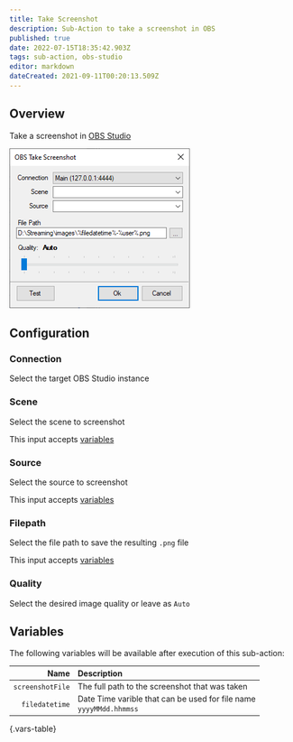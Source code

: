 ```yaml
---
title: Take Screenshot
description: Sub-Action to take a screenshot in OBS
published: true
date: 2022-07-15T18:35:42.903Z
tags: sub-action, obs-studio
editor: markdown
dateCreated: 2021-09-11T00:20:13.509Z
---
```


## Overview

Take a screenshot in [OBS Studio](/en/Broadcasters/OBS)

![sub-action-obs-takescreenshot-01.png](/sub-action-obs-takescreenshot-01.png)

## Configuration
### Connection
Select the target OBS Studio instance

### Scene
Select the scene to screenshot

This input accepts [variables](/en/Variables)

### Source
Select the source to screenshot

This input accepts [variables](/en/Variables)


### Filepath
Select the file path to save the resulting `.png` file

This input accepts [variables](/en/Variables)

### Quality
Select the desired image quality or leave as `Auto`


## Variables

The following variables will be available after execution of this sub-action:

|             Name | Description                                                                   |
| ----------------:|:----------------------------------------------------------------------------- |
| `screenshotFile` | The full path to the screenshot that was taken                                |
|   `filedatetime` | Date Time varible that can be used for file name <br> `yyyyMMdd.hhmmss` |
{.vars-table}